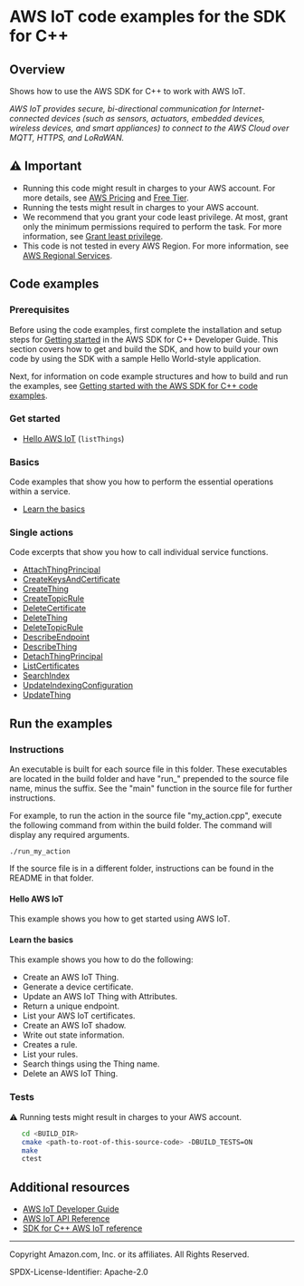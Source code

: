 # AWS IoT code examples for the SDK for C++

## Overview

Shows how to use the AWS SDK for C++ to work with AWS IoT.

<!--custom.overview.start-->
<!--custom.overview.end-->

_AWS IoT provides secure, bi-directional communication for Internet-connected devices (such as sensors, actuators, embedded devices, wireless devices, and smart appliances) to connect to the AWS Cloud over MQTT, HTTPS, and LoRaWAN._

## ⚠ Important

* Running this code might result in charges to your AWS account. For more details, see [AWS Pricing](https://aws.amazon.com/pricing/) and [Free Tier](https://aws.amazon.com/free/).
* Running the tests might result in charges to your AWS account.
* We recommend that you grant your code least privilege. At most, grant only the minimum permissions required to perform the task. For more information, see [Grant least privilege](https://docs.aws.amazon.com/IAM/latest/UserGuide/best-practices.html#grant-least-privilege).
* This code is not tested in every AWS Region. For more information, see [AWS Regional Services](https://aws.amazon.com/about-aws/global-infrastructure/regional-product-services).

<!--custom.important.start-->
<!--custom.important.end-->

## Code examples

### Prerequisites



Before using the code examples, first complete the installation and setup steps
for [Getting started](https://docs.aws.amazon.com/sdk-for-cpp/v1/developer-guide/getting-started.html) in the AWS SDK for
C++ Developer Guide.
This section covers how to get and build the SDK, and how to build your own code by using the SDK with a
sample Hello World-style application.

Next, for information on code example structures and how to build and run the examples, see [Getting started with the AWS SDK for C++ code examples](https://docs.aws.amazon.com/sdk-for-cpp/v1/developer-guide/getting-started-code-examples.html).


<!--custom.prerequisites.start-->
<!--custom.prerequisites.end-->

### Get started

- [Hello AWS IoT](hello_iot/CMakeLists.txt#L4) (`listThings`)


### Basics

Code examples that show you how to perform the essential operations within a service.

- [Learn the basics](things_and_shadows_workflow/iot_things_and_shadows_workflow.cpp)


### Single actions

Code excerpts that show you how to call individual service functions.

- [AttachThingPrincipal](attach_thing_principal.cpp#L22)
- [CreateKeysAndCertificate](create_keys_and_certificate.cpp#L23)
- [CreateThing](create_thing.cpp#L22)
- [CreateTopicRule](create_topic_rule.cpp#L22)
- [DeleteCertificate](delete_certificate.cpp#L22)
- [DeleteThing](delete_thing.cpp#L22)
- [DeleteTopicRule](delete_topic_rule.cpp#L22)
- [DescribeEndpoint](describe_endpoint.cpp#L22)
- [DescribeThing](describe_thing.cpp#L22)
- [DetachThingPrincipal](detach_thing_principal.cpp#L23)
- [ListCertificates](list_certificates.cpp#L23)
- [SearchIndex](search_index.cpp#L22)
- [UpdateIndexingConfiguration](update_indexing_configuration.cpp#L22)
- [UpdateThing](update_thing.cpp#L23)


<!--custom.examples.start-->
<!--custom.examples.end-->

## Run the examples

### Instructions

An executable is built for each source file in this folder. These executables are located in the build folder and have
"run_" prepended to the source file name, minus the suffix. See the "main" function in the source file for further instructions.

For example, to run the action in the source file "my_action.cpp", execute the following command from within the build folder. The command
will display any required arguments.

```
./run_my_action
```

If the source file is in a different folder, instructions can be found in the README in that
folder.

<!--custom.instructions.start-->
<!--custom.instructions.end-->

#### Hello AWS IoT

This example shows you how to get started using AWS IoT.


#### Learn the basics

This example shows you how to do the following:

- Create an AWS IoT Thing.
- Generate a device certificate.
- Update an AWS IoT Thing with Attributes.
- Return a unique endpoint.
- List your AWS IoT certificates.
- Create an AWS IoT shadow.
- Write out state information.
- Creates a rule.
- List your rules.
- Search things using the Thing name.
- Delete an AWS IoT Thing.

<!--custom.basic_prereqs.iot_Scenario.start-->
<!--custom.basic_prereqs.iot_Scenario.end-->


<!--custom.basics.iot_Scenario.start-->
<!--custom.basics.iot_Scenario.end-->


### Tests

⚠ Running tests might result in charges to your AWS account.



```sh
   cd <BUILD_DIR>
   cmake <path-to-root-of-this-source-code> -DBUILD_TESTS=ON
   make
   ctest
```


<!--custom.tests.start-->
<!--custom.tests.end-->

## Additional resources

- [AWS IoT Developer Guide](https://docs.aws.amazon.com/iot/latest/developerguide/what-is-aws-iot.html)
- [AWS IoT API Reference](https://docs.aws.amazon.com/iot/latest/apireference/Welcome.html)
- [SDK for C++ AWS IoT reference](https://sdk.amazonaws.com/cpp/api/LATEST/aws-cpp-sdk-iot/html/annotated.html)

<!--custom.resources.start-->
<!--custom.resources.end-->

---

Copyright Amazon.com, Inc. or its affiliates. All Rights Reserved.

SPDX-License-Identifier: Apache-2.0
